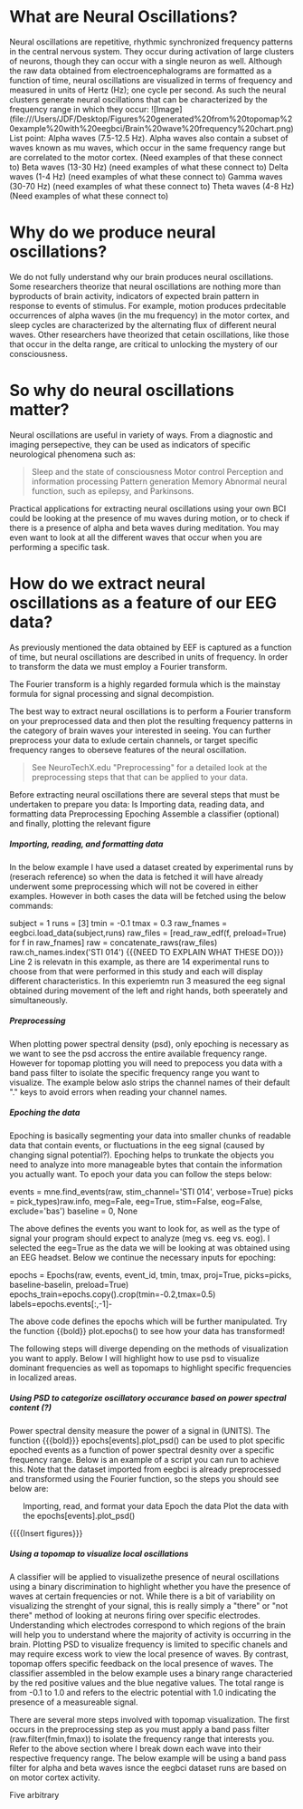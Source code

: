 <h1> What are Neural Oscillations? </h1>

Neural oscillations are repetitive, rhythmic synchronized frequency patterns in the central nervous system.
They occur during activation of large clusters of neurons, though they can occur with a single neuron as well.
Although the raw data obtained from  electroencephalograms are formatted as a function of time, neural oscillations are visualized in terms of frequency and measured in units of Hertz (Hz); one cycle per second.
As such the neural clusters generate neural oscillations that can be characterized by the frequency range in which they occur:
![Image] (file:///Users/JDF/Desktop/Figures%20generated%20from%20topomap%20example%20with%20eegbci/Brain%20wave%20frequency%20chart.png)
List point:
Alpha waves (7.5-12.5 Hz). Alpha waves also contain a subset of waves known as mu waves, which occur in the same frequency range but are correlated to the motor cortex. (Need examples of that these connect to)
Beta waves (13-30 Hz) (need examples of what these connect to)
Delta waves (1-4 Hz) (need examples of what these connect to)
Gamma waves (30-70 Hz) (need examples of what these connect to)
Theta waves (4-8 Hz) (Need examples of what these connect to)

<h1> Why do we produce neural oscillations? </h1>

We do not fully understand why our brain produces neural oscillations.
Some researchers theorize that neural oscillations are nothing more than byproducts of brain activity, indicators of expected brain pattern in response to events of stimulus.
For example, motion produces prdecitable occurrences of alpha waves (in the mu frequency) in the motor cortex,
and sleep cycles are characterized by the alternating flux of different neural waves.
Other researchers have theorized that cetain oscillations, like those that occur in the delta range, are critical to unlocking the mystery of our consciousness. 

<h1> So why do neural oscillations matter? </h1>

Neural oscillations are useful in variety of ways.
From a diagnostic and imaging persepective, they can be used as indicators of specific neurological phenomena such as:
>Sleep and the state of consciousness
>Motor control
>Perception and information processing
>Pattern generation
>Memory
>Abnormal neural function, such as epilepsy, and Parkinsons.

Practical applications for extracting neural oscillations using your own BCI could be
looking at the presence of mu waves during motion, or to check if there is a presence of alpha
and beta waves during meditation. You may even want to look at all the different waves that occur
when you are performing a specific task.

<h1> How do we extract neural oscillations as a feature of our EEG data? </h1>

As previously mentioned the data obtained by EEF is captured as a function of time, but neural
oscillations are described in units of frequency. In order to transform the data we must
employ a Fourier transform.

<Include image of basic equation>

The Fourier transform is a highly regarded formula which is the mainstay formula
for signal processing and signal decompistion.

<Include gif>

The best way to extract neural oscillations is to perform a Fourier transform on
your preprocessed data and then plot the resulting frequency patterns in the category of
brain waves your interested in seeing. 
You can further preprocess your data to exlude certain channels, or target specific 
frequency ranges to oberseve features of the neural oscillation. 
>See NeuroTechX.edu "Preprocessing" for a detailed look at the preprocessing steps that 
that can be applied to your data.

Before extracting neural oscillations there are several steps that must be undertaken
to prepare you data:
ls Importing data, reading data, and formatting data
Preprocessing
Epoching
Assemble a classifier (optional)
and finally, plotting the relevant figure

<h5> Importing, reading, and formatting data </h5>

In the below example I have used a dataset created by experimental runs by (reserach reference)
so when the data is fetched it will have already underwent some preprocessing which will not be covered in 
either examples. However in both cases the data will be fetched using the below commands:

subject = 1
runs = [3]
tmin = -0.1
tmax = 0.3
raw_fnames = eegbci.load_data(subject,runs)
raw_files = [read_raw_edf(f, preload=True) for f in raw_fnames]
raw = concatenate_raws(raw_files)
raw.ch_names.index('STI 014')
{{{NEED TO EXPLAIN WHAT THESE DO}}}
Line 2 is relevatn in this example, as there are 14 experimental runs to choose from
that were performed in this study and each will display different characteristics. 
In this experiemtn run 3 measured the eeg signal obtained during movement of the left and right
hands, both speerately and simultaneously. 

<h5> Preprocessing </h5>

When plotting power spectral density (psd), only epoching is necessary as we want to see the psd
accross the entire available frequency range. However for topomap plotting you
will need to prepocess you data with a band pass filter to isolate the specific
frequency range you want to visualize. The example below aslo strips the channel names
of their default "." keys to avoid errors when reading your channel names.

<h5> Epoching the data </h5>

Epoching is basically segmenting your data into smaller chunks of readable data that contain
events, or fluctuations in the eeg signal (caused by changing signal potential?).
Epoching helps to trunkate the objects you need to analyze into more manageable bytes that contain the 
information you actually want. To epoch your data you can follow the steps below:

events = mne.find_events(raw, stim_channel='STI 014', verbose=True)
picks = pick_types)raw.info, meg=Fale, eeg=True, stim=False, eog=False, exclude='bas')
baseline = 0, None

The above defines the events you want to look for, as well as the type of signal your
program should expect to analyze (meg vs. eeg vs. eog). I selected the eeg=True as the data
we will be looking at was obtained using an EEG headset. Below we continue the 
necessary inputs for epoching:

epochs = Epochs(raw, events, event_id, tmin, tmax, proj=True, picks=picks, baseline-baselin, preload=True)
epochs_train=epochs.copy().crop(tmin=-0.2,tmax=0.5)
labels=epochs.events[:,-1]-

The above code defines the epochs which will be further manipulated. Try the function 
{{bold}} plot.epochs() to see how your data has transformed!

The following steps will diverge depending on the methods of visualization you want 
to apply. Below I will highlight how to use psd to visualize dominant frequencies as well
as topomaps to highlight specific frequencies in localized areas.

<h5> Using PSD to categorize oscillatory occurance based on power spectral content (?) </h5>

Power spectral density measure the power of a signal in (UNITS). The function 
{{{bold}}} epochs[events].plot_psd() can be used to plot specific epoched events as a function
of power spectral desnity over a specific frequency range. Below is an example of a
script you can run to achieve this. Note that the dataset imported from eegbci is already
preprocessed and transformed using the Fourier function, so the steps you should see below
are:
<ol> Importing, read, and format your data
Epoch the data
Plot the data with the epochs[events].plot_psd() </ol>

{{{{Insert figures}}}

<h5> Using a topomap to visualize local oscillations </h5>

A classifier will be applied to visualizethe presence of neural oscillations using a 
binary discrimination to highlight whether you have the presence of waves at certain
frequencies or not. While there is a bit of variability on visualizing the strenght of your
signal, this is really simply a "there" or "not there" method of looking at neurons
firing over specific electrodes. Understanding which electrodes correspond to which regions of the brain
will help you to understand where the majority of activity is occurring in the brain.
Plotting PSD to visualize frequency is limited to specific chanels and may require excess work to view the 
local presence of waves. By contrast, topomap offers specific feedback on the local
presence of waves. The classifier assembled in the below example uses a binary 
range characteried by the red positive values and the blue negative values. The total range is from
-0.1 to 1.0 and refers to the electric potential with 1.0 indicating the presence 
of a measureable signal. 

There are several more steps involved with topomap visualization. The first occurs 
in the preprocessing step as you must apply a band pass filter (raw.filter(fmin,fmax)) to
isolate the frequency range that interests you. Refer to the above section where
I break down each wave into their respective frequency range. The below example will be using
a band pass filter for alpha and beta waves isnce the eegbci dataset runs are based on 
on motor cortex activity. 

Five arbitrary 
